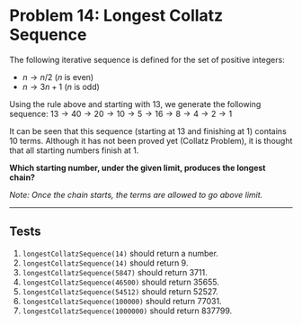# Problem 14: Longest Collatz Sequence

The following iterative sequence is defined for the set of positive integers:
* $n \to n/2$ ($n$ is even)
* $n \to 3n + 1$ ($n$ is odd)

Using the rule above and starting with 13, we generate the following sequence:
$13 \to 40 \to 20 \to 10 \to 5 \to 16 \to 8 \to 4 \to 2 \to 1$

It can be seen that this sequence (starting at 13 and finishing at 1) contains 10 terms. Although it has not been proved yet (Collatz Problem), it is thought that all starting numbers finish at 1.

**Which starting number, under the given limit, produces the longest chain?**

*Note: Once the chain starts, the terms are allowed to go above limit.*

---

## Tests

1.  `longestCollatzSequence(14)` should return a number.
2.  `longestCollatzSequence(14)` should return 9.
3.  `longestCollatzSequence(5847)` should return 3711.
4.  `longestCollatzSequence(46500)` should return 35655.
5.  `longestCollatzSequence(54512)` should return 52527.
6.  `longestCollatzSequence(100000)` should return 77031.
7.  `longestCollatzSequence(1000000)` should return 837799.